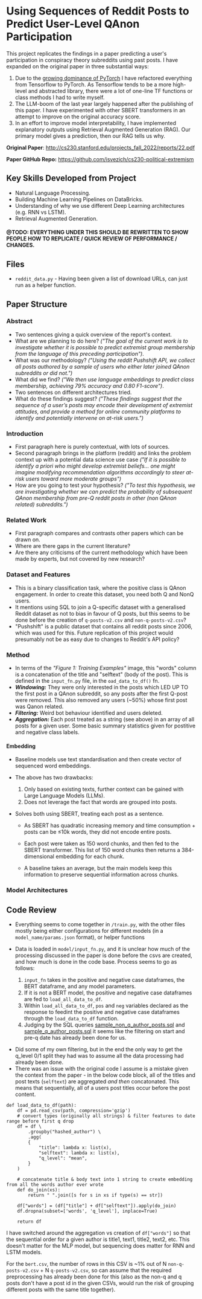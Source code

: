 # Using Sequences of Reddit Posts to Predict User-Level QAnon Participation

This project replicates the findings in a paper predicting a user's participation in conspiracy theory subreddits using past posts. I have expanded on the original paper in three substantial ways:

1. Due to the [growing dominance of PyTorch](https://www.assemblyai.com/blog/pytorch-vs-tensorflow-in-2023/) I have refactored everything from Tensorflow to PyTorch. As Tensorflow tends to be a more high-level and abstracted library, there were a lot of one-line TF functions or class methods I had to write myself.
1. The LLM-boom of the last year largely happened after the publishing of this paper. I have experimented with other SBERT transformers in an attempt to improve on the original accuracy score.
1. In an effort to improve model interpretability, I have implemented explanatory outputs using Retrieval Augmented Generation (RAG). Our primary model gives a prediction, then our RAG tells us why.

**Original Paper**: http://cs230.stanford.edu/projects_fall_2022/reports/22.pdf

**Paper GitHub Repo:** https://github.com/isvezich/cs230-political-extremism

## Key Skills Developed from Project

- Natural Language Processing.
- Building Machine Learning Pipelines on DataBricks.
- Understanding of why we use different Deep Learning architectures (e.g. RNN vs LSTM).
- Retrieval Augmented Generation.

#### @TODO: EVERYTHING UNDER THIS SHOULD BE REWRITTEN TO SHOW PEOPLE HOW TO REPLICATE / QUICK REVIEW OF PERFORMANCE / CHANGES.

## Files

- `reddit_data.py` - Having been given a list of download URLs, can just run as a helper function.

## Paper Structure

### Abstract

- Two sentences giving a quick overview of the report's context.
- What are we planning to do here? _("The goal of the current work is to investigate whether it is possible to predict extremist group membership from the language of this preceding participation")_.
- What was our methodology? _("Using the reddit Pushshift API, we collect all posts authored by a sample of users who either later joined QAnon subreddits or did not.")_
- What did we find? _("We then use language embeddings to predict class membership, achieving 79% accuracy and 0.80 F1-score")_.
- Two sentences on different architectures tried.
- What do these findings suggest? _("These findings suggest that the sequence of a user’s posts may encode their development of extremist attitudes, and provide a method for online community platforms to identify and potentially intervene on at-risk users.")_

### Introduction

- First paragraph here is purely contextual, with lots of sources.
- Second paragraph brings in the platform (reddit) and links the problem context up with a potential data science use case _("If it is possible to identify a priori who might develop extremist beliefs... one might imagine modifying recommendation algorithms accordingly to steer at-risk users toward more moderate groups")_
- How are you going to test your hypothesis? _("To test this hypothesis, we are investigating whether we can predict the probability of subsequent QAnon membership from pre-Q reddit posts in other (non QAnon related) subreddits.")_

### Related Work

- First paragraph compares and contrasts other papers which can be drawn on.
- Where are there gaps in the current literature?
- Are there any criticisms of the current methodology which have been made by experts, but not covered by new research?

### Dataset and Features

- This is a binary classification task, where the positive class is QAnon engagement. In order to create this dataset, you need both Q and NonQ users.
- It mentions using SQL to join a Q-specific dataset with a generalised Reddit dataset as not to bias in favour of Q posts, but this seems to be done before the creation of `q-posts-v2.csv` and `non-q-posts-v2.csv`?
- "Pushshift" is a public dataset that contains all reddit posts since 2006, which was used for this. Future replication of this project would presumably not be as easy due to changes to Reddit's API policy?

### Method

- In terms of the _"Figure 1: Training Examples"_ image, this "words" column is a concatenation of the title and "selftext" (body of the post). This is defined in the `input_fn.py` file, in the `oad_data_to_df()` fn.
- **_Windowing:_** They were only interested in the posts which LED UP TO the first post in a QAnon subreddit, so any posts after the first Q-post were removed. This also removed any users (~50%) whose first post was Qanon related.
- **_Filtering:_** Weird bot behaviour identified and users deleted.
- **_Aggregation:_** Each post treated as a string (see above) in an array of all posts for a given user. Some basic summary statistics given for postitive and negative class labels.

#### Embedding

- Baseline models use text standardisation and then create vector of sequenced word embeddings.
- The above has two drawbacks:
  1. Only based on existing texts, further context can be gained with Large Language Models (LLMs).
  2. Does not leverage the fact that words are grouped into posts.
- Solves both using SBERT, treating each post as a sentence.

  - As SBERT has quadratic increasing memory and time consumption + posts can be ≤10k words, they did not encode entire posts.

  - Each post were taken as 150 word chunks, and then fed to the SBERT transformer. This list of 150 word chunks then returns a 384-dimensional embedding for each chunk.

  - A baseline takes an average, but the main models keep this information to preserve sequential information across chunks.

### Model Architectures

## Code Review

- Everything seems to come together in `/train.py`, with the other files mostly being either configurations for different models (in a `model_name/params.json` format), or helper functions
- Data is loaded in `model/input_fn.py`, and it is unclear how much of the processing discussed in the paper is done before the csvs are created, and how much is done in the code base. Process seems to go as follows:

  1. `input_fn` takes in the positive and negative case dataframes, the BERT dataframe, and any model parameters.
  1. If it is not a BERT model, the positive and negative case dataframes are fed to `load_all_data_to_df`.
  1. Within `load_all_data_to_df`, `pos` and `neg` variables declared as the response to feedint the positive and negative case dataframes through the `load_data_to_df` function.
  1. Judging by the SQL queries [sample_non_q_author_posts.sql](https://github.com/isvezich/cs230-political-extremism/blob/c8950ad69023a9e3e52f25b520da84499d530cc8/data/db/sql/sample_non_q_author_posts.sql) and [sample_q_author_posts.sql](https://github.com/isvezich/cs230-political-extremism/blob/c8950ad69023a9e3e52f25b520da84499d530cc8/data/db/sql/sample_q_author_posts.sql) it seems like the filtering on start and pre-q date has already been done for us.

* Did some of my own filtering, but in the end the only way to get the q_level 0/1 split they had was to assume all the data processing had already been done.
* There was an issue with the original code I assume is a mistake given the context from the paper - in the below code block, all of the titles and post texts (`selftext`) are aggregated _and then_ concatonated. This means that sequentially, all of a users post titles occur before the post content.

```{python}
def load_data_to_df(path):
    df = pd.read_csv(path, compression='gzip')
    # convert types (originally all strings) & filter features to date range before first q drop
    df = df \
        .groupby("hashed_author") \
        .agg(
        {
            "title": lambda x: list(x),
            "selftext": lambda x: list(x),
            "q_level": "mean",
        }
    )

    # concatenate title & body text into 1 string to create embedding from all the words author ever wrote
    def do_join(xs):
        return " ".join([s for s in xs if type(s) == str])

    df["words"] = (df["title"] + df["selftext"]).apply(do_join)
    df.dropna(subset=['words', 'q_level'], inplace=True)

    return df

```

I have switched around the aggregation vs creation of `df["words"]` so that the sequential order for a given author is title1, text1, title2, text2, etc. This doesn't matter for the MLP model, but sequencing does matter for RNN and LSTM models.

For the `bert.csv`, the number of rows in this CSV is ~1% out of N `non-q-posts-v2.csv` + N `q-posts-v2.csv`, so can assume that the required preprocessing has already been done for this (also as the non-q and q posts don't have a post id in the given CSVs, would run the risk of grouping different posts with the same title together).

